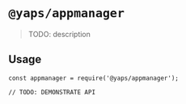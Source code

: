 # `@yaps/appmanager`

> TODO: description

## Usage

```
const appmanager = require('@yaps/appmanager');

// TODO: DEMONSTRATE API
```
